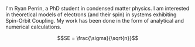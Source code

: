 I'm Ryan Perrin, a PhD student in condensed matter physics. I am interested in theoretical models of electrons (and their spin) in systems exhibiting Spin-Orbit Coupling. My work has been done in the form of analytical and numerical calculations. 
```math
SE = \frac{\sigma}{\sqrt{n}}
```
